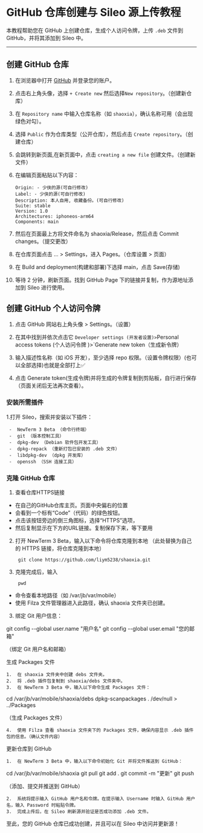 # GitHub 仓库创建与 Sileo 源上传教程

本教程帮助您在 GitHub 上创建仓库，生成个人访问令牌，上传 `.deb` 文件到 GitHub，并将其添加到 Sileo 中。

---

## 创建 GitHub 仓库

1. 在浏览器中打开 [GitHub](https://github.com/) 并登录您的账户。
2. 点击右上角头像，选择 `+ Create new` 然后选择`New repository`。（创建新仓库）
3. 在 `Repository name` 中输入仓库名称（如 `shaoxia`），确认名称可用（会出现绿色对勾）。
4. 选择 `Public` 作为仓库类型（公开仓库），然后点击 `Create repository`。（创建仓库）
5. 会跳转到新页面,在新页面中，点击 `creating a new file` 创建文件。（创建新文件）
6. 在编辑页面粘贴以下内容：

   ```plaintext
   Origin: - 少侠的源(可自行修改)
   Label: - 少侠的源(可自行修改)
   Description: 本人自用, 收藏备份。(可自行修改)
   Suite: stable
   Version: 1.0
   Architectures: iphoneos-arm64
   Components: main

7.	然后在页面最上方将文件命名为 shaoxia/Release，然后点击 Commit changes。（提交更改）
8.	在仓库页面点击 ... > Settings，进入 Pages。（仓库设置 > 页面）
9.	在 Build and deployment(构建和部署)下选择 main，点击 Save(存储)
10.	等待 2 分钟，刷新页面。找到 GitHub Page 下的链接并复制，作为源地址添加到 Sileo 进行使用。

## 创建 GitHub 个人访问令牌

1.	点击 GitHub 网站右上角头像 > Settings。（设置）
2.	在其中找到并依次点击它 `Developer settings (开发者设置)>`Personal access tokens (个人访问令牌 )>`Generate new token（生成新令牌）

3.	输入描述性名称（如 iOS 开发），至少选择 repo 权限。（设置令牌权限）(也可以全部选择)也就是全部打上✅

4.	点击 Generate token(生成令牌)并将生成的令牌复制到剪贴板，自行进行保存（页面关闭后无法再次查看）。

### 安装所需插件
1.打开 Sileo，搜索并安装以下插件：

     -  NewTerm 3 Beta （命令行终端）
     -  git （版本控制工具）
     -  dpkg-dev （Debian 软件包开发工具）
     -  dpkg-repack （重新打包已安装的 .deb 文件）
     -  libdpkg-dev （dpkg 开发库）
     -  openssh （SSH 连接工具）

### 克隆 GitHub 仓库
1. 查看仓库HTTPS链接

 - 在自己的GitHub仓库主页。页面中央偏右的位置
 - 会看到一个标有“Code”（代码）的绿色按钮。
 - 点击该按钮旁边的倒三角图标，选择“HTTPS”选项，
 - 然后复制显示在下方的URL链接。复制保存下来，等下要用



2.	打开 NewTerm 3 Beta，输入以下命令将仓库克隆到本地
（此处替换为自己的 HTTPS 链接，将仓库克隆到本地）


         git clone https://github.com/liym5238/shaoxia.git


2.	克隆完成后，输入
         
         pwd 

 - 命令查看本地路径（如 /var/jb/var/mobile）
 - 使用 Filza 文件管理器进入此路径，确认 shaoxia 文件夹已创建。

3.	绑定 Git 用户信息：

git config --global user.name "用户名"
git config --global user.email "您的邮箱"

（绑定 Git 用户名和邮箱）

生成 Packages 文件

	1.	在 shaoxia 文件夹中创建 debs 文件夹。
	2.	将 .deb 插件包复制到 shaoxia/debs 文件夹中。
	3.	在 NewTerm 3 Beta 中，输入以下命令生成 Packages 文件：

cd /var/jb/var/mobile/shaoxia/debs
dpkg-scanpackages . /dev/null > ../Packages

（生成 Packages 文件）

	4.	使用 Filza 查看 shaoxia 文件夹下的 Packages 文件，确保内容显示 .deb 插件包的信息。（确认文件内容）

更新仓库到 GitHub

	1.	在 NewTerm 3 Beta 中，输入以下命令初始化 Git 并将文件推送到 GitHub：

cd /var/jb/var/mobile/shaoxia
git pull
git add .
git commit -m "更新"
git push

（添加、提交并推送到 GitHub）

	2.	系统将提示输入 GitHub 用户名和令牌。在提示输入 Username 时输入 GitHub 用户名，输入 Password 时粘贴令牌。
	3.	完成上传后，在 Sileo 刷新源并验证是否成功添加 .deb 文件。

至此，您的 GitHub 仓库已成功创建，并且可以在 Sileo 中访问并更新源！

